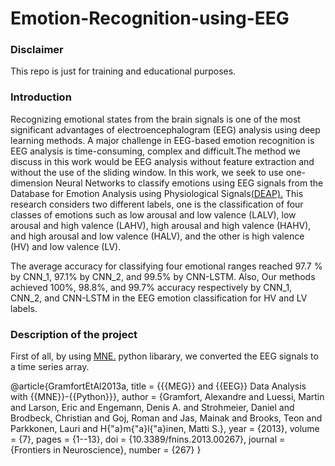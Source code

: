 # Emotion-Recognition-using-EEG
<h3>Disclaimer</h3>
</strong></p>This repo is just for training and educational purposes.</strong></p>
<h3>Introduction</h3>
</strong></p>Recognizing emotional states from the brain signals is one of the most significant advantages of electroencephalogram (EEG) analysis using deep learning methods. A major challenge in EEG-based emotion recognition is EEG analysis is time-consuming, complex and difficult.The method we discuss in this work would be EEG analysis without feature extraction and without the use of the sliding window. In this work, we seek to use one-dimension Neural Networks to classify emotions using EEG signals from the Database for Emotion Analysis using Physiological Signals<a href="https://www.eecs.qmul.ac.uk/mmv/datasets/deap/"_blank" rel="noopener noreferrer">(DEAP).</a> This research considers two different labels, one is the classification of four classes of emotions such as low arousal and low valence (LALV), low arousal and high valence (LAHV), high arousal and high valence (HAHV), and high arousal and low valence (HALV), and the other is high valence (HV) and low valence (LV).</strong></p>
</strong></p>The average accuracy for classifying four emotional ranges reached 97.7 % by CNN_1, 97.1% by CNN_2, and 99.5% by CNN-LSTM. Also, Our methods achieved 100%, 98.8%, and 99.7% accuracy respectively by CNN_1, CNN_2, and CNN-LSTM in the EEG emotion classification for HV and LV labels.</strong></p>

<h3>Description of the project</h3>
First of all, by using <a href="https://github.com/ieee8023/covid-chestxray-dataset/" target="_blank" rel="noopener noreferrer">MNE.</a> python libarary, we converted the EEG signals to a time series array. 
  
  @article{GramfortEtAl2013a,
  title = {{{MEG}} and {{EEG}} Data Analysis with {{MNE}}-{{Python}}},
  author = {Gramfort, Alexandre and Luessi, Martin and Larson, Eric and Engemann, Denis A. and Strohmeier, Daniel and Brodbeck, Christian and Goj, Roman and Jas, Mainak and Brooks, Teon and Parkkonen, Lauri and H{\"a}m{\"a}l{\"a}inen, Matti S.},
  year = {2013},
  volume = {7},
  pages = {1--13},
  doi = {10.3389/fnins.2013.00267},
  journal = {Frontiers in Neuroscience},
  number = {267}
}
